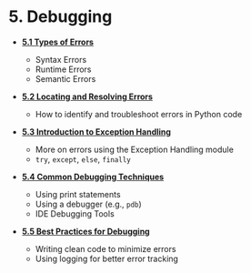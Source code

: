 # 5. Debugging

- [**5.1 Types of Errors**](session-5.0.md#51-types-of-errors)
  - Syntax Errors
  - Runtime Errors
  - Semantic Errors

- [**5.2 Locating and Resolving Errors**](session-5.0.md#52-locating-and-resolving-errors)
  - How to identify and troubleshoot errors in Python code

- [**5.3 Introduction to Exception Handling**](session-5.0.md#53-introduction-to-exception-handling)
  - More on errors using the Exception Handling module
  - `try`, `except`, `else`, `finally`

- [**5.4 Common Debugging Techniques**](session-5.0.md#54-common-debugging-techniques)
  - Using print statements
  - Using a debugger (e.g., `pdb`)
  - IDE Debugging Tools

- [**5.5 Best Practices for Debugging**](session-5.0.md#55-best-practices-for-debugging)
  - Writing clean code to minimize errors
  - Using logging for better error tracking
